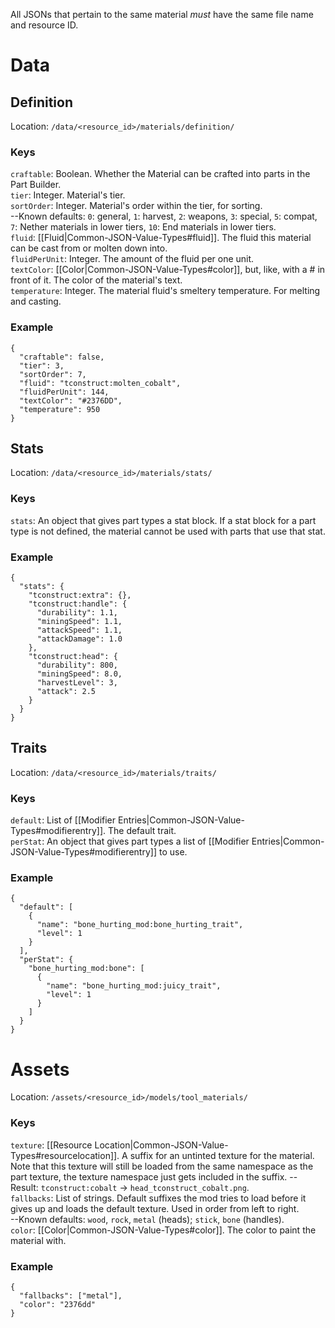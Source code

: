 All JSONs that pertain to the same material *must* have the same file name and resource ID.
# Data
## Definition
Location: `/data/<resource_id>/materials/definition/`

### Keys
`craftable`: Boolean. Whether the Material can be crafted into parts in the Part Builder.  
`tier`: Integer. Material's tier.  
`sortOrder`: Integer. Material's order within the tier, for sorting.  
--Known defaults: `0`: general, `1`: harvest, `2`: weapons, `3`: special, `5`: compat, `7`: Nether materials in lower tiers, `10`: End materials in lower tiers.  
`fluid`: [[Fluid|Common-JSON-Value-Types#fluid]]. The fluid this material can be cast from or molten down into.  
`fluidPerUnit`: Integer. The amount of the fluid per one unit.  
`textColor`: [[Color|Common-JSON-Value-Types#color]], but, like, with a # in front of it. The color of the material's text.  
`temperature`: Integer. The material fluid's smeltery temperature. For melting and casting.  

### Example
    {
      "craftable": false,
      "tier": 3,
      "sortOrder": 7,
      "fluid": "tconstruct:molten_cobalt",
      "fluidPerUnit": 144,
      "textColor": "#2376DD",
      "temperature": 950
    }
## Stats
Location: `/data/<resource_id>/materials/stats/`

### Keys
`stats`: An object that gives part types a stat block. If a stat block for a part type is not defined, the material cannot be used with parts that use that stat.  

### Example
    {
      "stats": {
        "tconstruct:extra": {},
        "tconstruct:handle": {
          "durability": 1.1,
          "miningSpeed": 1.1,
          "attackSpeed": 1.1,
          "attackDamage": 1.0
        },
        "tconstruct:head": {
          "durability": 800,
          "miningSpeed": 8.0,
          "harvestLevel": 3,
          "attack": 2.5
        }
      }
    }

## Traits
Location: `/data/<resource_id>/materials/traits/`  

### Keys
`default`: List of [[Modifier Entries|Common-JSON-Value-Types#modifierentry]]. The default trait.  
`perStat`: An object that gives part types a list of [[Modifier Entries|Common-JSON-Value-Types#modifierentry]] to use.  

### Example
    {
      "default": [
        {
          "name": "bone_hurting_mod:bone_hurting_trait",
          "level": 1
        }
      ],
      "perStat": {
        "bone_hurting_mod:bone": [
          {
            "name": "bone_hurting_mod:juicy_trait",
            "level": 1
          }
        ]
      }
    }

# Assets  
Location: `/assets/<resource_id>/models/tool_materials/`  

### Keys
`texture`: [[Resource Location|Common-JSON-Value-Types#resourcelocation]]. A suffix for an untinted texture for the material. Note that this texture will still be loaded from the same namespace as the part texture, the texture namespace just gets included in the suffix.
--Result: `tconstruct:cobalt` -> `head_tconstruct_cobalt.png`.  
`fallbacks`: List of strings. Default suffixes the mod tries to load before it gives up and loads the default texture. Used in order from left to right.  
--Known defaults: `wood`, `rock`, `metal` (heads); `stick`, `bone` (handles).  
`color`: [[Color|Common-JSON-Value-Types#color]]. The color to paint the material with.

### Example
    {
      "fallbacks": ["metal"],
      "color": "2376dd"
    }